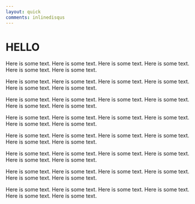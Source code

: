 ```yaml
---
layout: quick
comments: inlinedisqus
---
```


# HELLO

Here is some text.  Here is some text. 
Here is some text.  Here is some text. 
Here is some text.  Here is some text. 

Here is some text.  Here is some text. 
Here is some text.  Here is some text. 
Here is some text.  Here is some text. 

Here is some text.  Here is some text. 
Here is some text.  Here is some text. 
Here is some text.  Here is some text. 

Here is some text.  Here is some text. 
Here is some text.  Here is some text. 
Here is some text.  Here is some text. 

Here is some text.  Here is some text. 
Here is some text.  Here is some text. 
Here is some text.  Here is some text. 

Here is some text.  Here is some text. 
Here is some text.  Here is some text. 
Here is some text.  Here is some text. 

Here is some text.  Here is some text. 
Here is some text.  Here is some text. 
Here is some text.  Here is some text. 

Here is some text.  Here is some text. 
Here is some text.  Here is some text. 
Here is some text.  Here is some text. 
